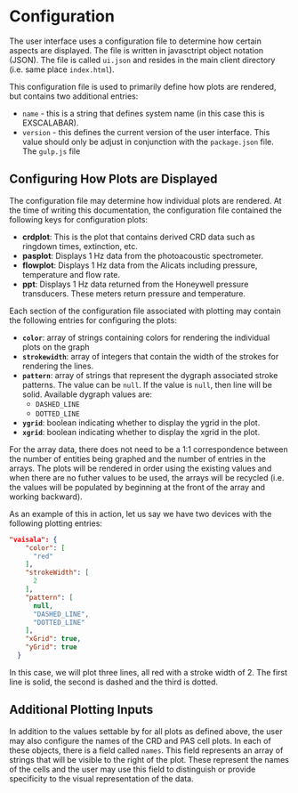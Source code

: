 # Configuration

The user interface uses a configuration file to determine how certain aspects are displayed.  The file is written in javasctript object notation (JSON).  The file is called ``ui.json`` and resides in the main client directory (i.e. same place ``index.html``).  

This configuration file is used to primarily define how plots are rendered, but contains two additional entries:

* ``name`` - this is a string that defines system name (in this case this is EXSCALABAR).
* ``version`` - this defines the current version of the user interface.  This value should only be adjust in conjunction with the ``package.json`` file.  The ``gulp.js`` file 

## Configuring How Plots are Displayed
The configuration file may determine how individual plots are rendered.  At the time of writing this documentation, the configuration file contained the following keys for configuration plots:

* **crdplot**: This is the plot that contains derived CRD data such as ringdown times, extinction, etc.
* **pasplot**: Displays 1 Hz data from the photoacoustic spectrometer.
* **flowplot**: Displays 1 Hz data from the Alicats including pressure, temperature and flow rate.
* **ppt**: Displays 1 Hz data returned from the Honeywell pressure transducers.  These meters return pressure and temperature.

Each section of the configuration file associated with plotting may contain the following entries for configuring the plots:

* **``color``**: array of strings containing colors for rendering the individual plots on the graph
* **``strokewidth``**: array of integers that contain the width of the strokes for rendering the lines.
* **``pattern``**: array of strings that represent the dygraph associated stroke patterns.  The value can be ``null``.  If the value is ``null``, then line will be solid.  Available dygraph values are:
  * ``DASHED_LINE``
  * ``DOTTED_LINE``
* **``ygrid``**: boolean indicating whether to display the ygrid in the plot.
* **``xgrid``**: boolean indicating whether to display the xgrid in the plot.

For the array data, there does not need to be a 1:1 correspondence between the number of entities being graphed and the number of entries in the arrays.  The plots will be rendered in order using the existing values and when there are no futher values to be used, the arrays will be recycled (i.e. the values will be populated by beginning at the front of the array and working backward).

As an example of this in action, let us say we have two devices with the following plotting entries:

```json
"vaisala": {
    "color": [
      "red"
    ],
    "strokeWidth": [
      2
    ],
    "pattern": [
      null,
      "DASHED_LINE",
      "DOTTED_LINE"
    ],
    "xGrid": true,
    "yGrid": true
  }
```
In this case, we will plot three lines, all red with a stroke width of 2.  The first line is solid, the second is dashed and the third is dotted.

## Additional Plotting Inputs
In addition to the values settable by for all plots as defined above, the user may also configure the names of the CRD and PAS cell plots.  In each of these objects, there is a field called ``names``.  This field represents an array of strings that will be visible to the right of the plot.  These represent the names of the cells and the user may use this field to distinguish or provide specificity to the visual representation of the data.
